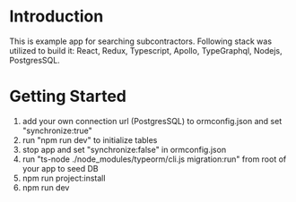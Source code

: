 # Introduction

This is example app for searching subcontractors. Following stack was utilized to build it: React, Redux, Typescript, Apollo, TypeGraphql, Nodejs, PostgresSQL.

# Getting Started

1. add your own connection url (PostgresSQL) to ormconfig.json and set "synchronize:true"
2. run "npm run dev" to initialize tables
3. stop app and set "synchronize:false" in ormconfig.json
4. run "ts-node ./node_modules/typeorm/cli.js migration:run" from root of your app to seed DB
5. npm run project:install
6. npm run dev
